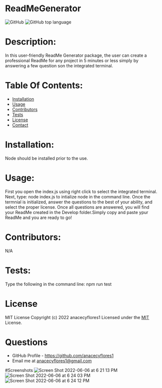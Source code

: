 # ReadMeGenerator

![GitHub](https://img.shields.io/github/license/anacecyflores1/ReadMeGenerator)
![GitHub top language](https://img.shields.io/github/languages/top/anacecyflores1/ReadMeGenerator)

# Description:

In this user-friendly ReadMe Generator package, the user can create a professional ReadMe for any project in 5 minutes or less simply by answering a few question son the integrated terminal.

# Table Of Contents:

- [Installation](#Installation)
- [Usage](#Usage)
- [Contributors](#Contributors)
- [Tests](#Tests)
- [License](#License)
- [Contact](#Contact)

# Installation:

Node should be installed prior to the use.

# Usage:

First you open the index.js using right click to select the integrated terminal. Next, type: node index.js to intialize node in the command line. Once the termnial is initialized, answer the questions to the best of your ability, and select the proper license. Once all questions are answered, you will find your ReadMe created in the Develop folder.Simply copy and paste ypur ReadMe and you are ready to go!

# Contributors:

N/A

# Tests:

Type the following in the command line: npm run test

# License

MIT License
Copyright (c) 2022 anacecyflores1
Licensed under the [MIT](https://opensource.org/licenses/MIT) License.

# Questions

- GitHub Profile - https://github.com/anacecyflores1
- Email me at anacecyflores1@gmail.com

#Screenshots
![Screen Shot 2022-06-06 at 6 21 13 PM](https://user-images.githubusercontent.com/95557040/172266924-1f8bac05-e37e-4f43-9d95-675398b6d5ca.png)
![Screen Shot 2022-06-06 at 6 24 03 PM](https://user-images.githubusercontent.com/95557040/172266927-09c26264-d848-44fe-a3a0-d4400a823ab9.png)
![Screen Shot 2022-06-06 at 6 24 12 PM](https://user-images.githubusercontent.com/95557040/172266928-4fcba883-bf51-416b-aeca-eb5682620db0.png)

